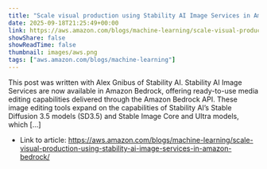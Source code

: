 ```yaml
---
title: "Scale visual production using Stability AI Image Services in Amazon Bedrock"
date: 2025-09-18T21:25:49+00:00
link: https://aws.amazon.com/blogs/machine-learning/scale-visual-production-using-stability-ai-image-services-in-amazon-bedrock/
showShare: false
showReadTime: false
thumbnail: images/aws.png
tags: ["aws.amazon.com/blogs/machine-learning"]
---
```

This post was written with Alex Gnibus of Stability AI. Stability AI Image Services are now available in Amazon Bedrock, offering ready-to-use media editing capabilities delivered through the Amazon Bedrock API. These image editing tools expand on the capabilities of Stability AI’s Stable Diffusion 3.5 models (SD3.5) and Stable Image Core and Ultra models, which […]

- Link to article: https://aws.amazon.com/blogs/machine-learning/scale-visual-production-using-stability-ai-image-services-in-amazon-bedrock/